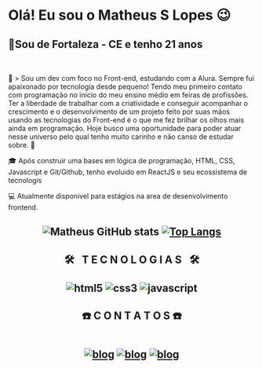 

# Olá! Eu sou o Matheus S Lopes 😉
<h2 >📍Sou de Fortaleza - CE e tenho 21 anos</h2><br/>

🚀 > Sou um dev com foco no Front-end, estudando com a Alura. Sempre fui apaixonado por tecnologia desde pequeno! Tendo meu primeiro contato com programação no início do meu ensino médio em feiras de profissões. Ter a liberdade de trabalhar com a criatividade e conseguir acompanhar o crescimento e o desenvolvimento de um projeto feito por suas mãos usando as tecnologias do Front-end é o que me fez brilhar os olhos mais ainda em programação. Hoje busco uma oportunidade para poder atuar nesse universo pelo qual tenho muito carinho e não canso de estudar sobre. 🚀

🎓 Após construir uma bases em lógica de programação, HTML, CSS, Javascript e Git/Github, tenho evoluido em ReactJS e seu ecossistema de tecnologis

💻 Atualmente disponivel para estágios na area de desenvolvimento frontend.

<h2 align="center">

![Matheus GitHub stats](https://github-readme-stats.vercel.app/api?username=matheusslopess&show_icons=true&theme=dracula)
[![Top Langs](https://github-readme-stats.vercel.app/api/top-langs/?username=matheusslopess&theme=dracula)](https://github.com/anuraghazra/github-readme-stats)

</h2>

<h2 align="center"> 🛠️  T E C N O L O G I A S  🛠️

<div style="display: inline_block"><br/>
    <img aligne="center" alt="html5" src="https://img.shields.io/badge/HTML5-E34F26?style=for-the-badge&logo=html5&logoColor=white">
      <img aligne="center" alt="css3" src="https://img.shields.io/badge/CSS3-1572B6?style=for-the-badge&logo=css3&logoColor=white">
        <img aligne="center" alt="javascript" src="https://img.shields.io/badge/JavaScript-323330?style=for-the-badge&logo=javascript&logoColor=F7DF1E">
</div>
</h2>

<h2 align="center"> ☎️ C O N T A T O S ☎️
<br><br>

[![blog](https://img.shields.io/badge/WhatsApp-25D366?style=for-the-badge&logo=whatsapp&logoColor=white)](https://wa.me/5585997908647)
[![blog](https://img.shields.io/badge/Instagram-E4405F?style=for-the-badge&logo=instagram&logoColor=white)](https://www.instagram.com/matheus_lopeez/)
[![blog](https://img.shields.io/badge/LinkedIn-0077B5?style=for-the-badge&logo=linkedin&logoColor=white)](https://www.linkedin.com/in/matheus-silva-6a873b1b1/) 
